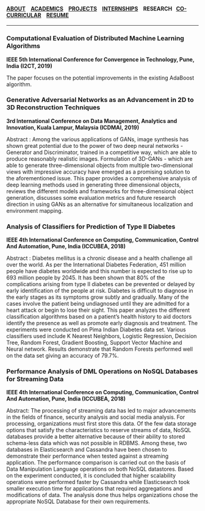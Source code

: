 #### [ABOUT](./index.md) &ensp; [ACADEMICS](./academics.md) &ensp; [PROJECTS](./projects.md) &ensp; [INTERNSHIPS](./internships.md) &ensp; RESEARCH &ensp;[CO-CURRICULAR](./coCurricular.md) &ensp; [RESUME](https://github.com/rahulbarhate/rahulbarhate.github.io/raw/master/Rahul%20Barhate.pdf)

-------  

### Computational Evaluation of Distributed Machine Learning Algorithms

**IEEE 5th International Conference for Convergence in Technology, Pune, India (I2CT, 2019)**

The paper focuses on the potential improvements in the existing AdaBoost algorithm.


### Generative Adversarial Networks as an Advancement in 2D to 3D Reconstruction Techniques

**3rd International Conference on Data Management, Analytics and Innovation, Kuala Lampur, Malaysia (ICDMAI, 2019)**

Abstract :  Among the various applications of GANs, image synthesis has shown great potential due to the power of
two deep neural networks - Generator and Discriminator, trained in a competitive way, which
are able to produce reasonably realistic images. Formulation of 3D-GANs - which are able to
generate three-dimensional objects from multiple two-dimensional views with impressive
accuracy have emerged as a promising solution to the aforementioned issue. This paper
provides a comprehensive analysis of deep learning methods used in generating three
dimensional objects, reviews the different models and frameworks for three-dimensional object
generation, discusses some evaluation metrics and future research direction in using GANs as
an alternative for simultaneous localization and environment mapping.

### Analysis of Classifiers for Prediction of Type II Diabetes

**IEEE 4th International Conference on Computing, Communication, Control And Automation, Pune, India (ICCUBEA, 2018)**

Abstract : Diabetes mellitus is a chronic disease and a
health challenge all over the world. As per the International
Diabetes Federation, 451 million people have diabetes
worldwide and this number is expected to rise up to 693 million
people by 2045. It has been shown that 80% of the
complications arising from type II diabetes can be prevented or
delayed by early identification of the people at risk. Diabetes is
difficult to diagnose in the early stages as its symptoms grow
subtly and gradually. Many of the cases involve the patient
being undiagnosed until they are admitted for a heart attack or
begin to lose their sight. This paper analyzes the different
classification algorithms based on a patient’s health history to
aid doctors identify the presence as well as promote early
diagnosis and treatment. The experiments were conducted on
Pima Indian Diabetes data set. Various classifiers used include
K Nearest Neighbors, Logistic Regression, Decision Tree,
Random Forest, Gradient Boosting, Support Vector Machine
and Neural network. Results demonstrate that Random
Forests performed well on the data set giving an accuracy of
79.7%.

### Performance Analysis of DML Operations on NoSQL Databases for Streaming Data

**IEEE 4th International Conference on Computing, Communication, Control And Automation, Pune, India (ICCUBEA, 2018)**

Abstract: The processing of streaming data has led to
major advancements in the fields of finance, security
analysis and social media analysis. For processing,
organizations must first store this data. Of the few data
storage options that satisfy the characteristics to reserve
streams of data, NoSQL databases provide a better
alternative because of their ability to stored schema-less
data which was not possible in RDBMS. Among these, two
databases in Elasticsearch and Cassandra have been
chosen to demonstrate their performance when tested
against a streaming application. The performance
comparison is carried out on the basis of Data
Manipulation Language operations on both NoSQL
datastores. Based on the experiment conducted, it is
concluded that higher scalability operations were
performed faster by Cassandra while Elasticsearch took
smaller execution time for applications that required
aggregations and modifications of data. The analysis done
thus helps organizations chose the appropriate NoSQL
Database for their own requirements.
